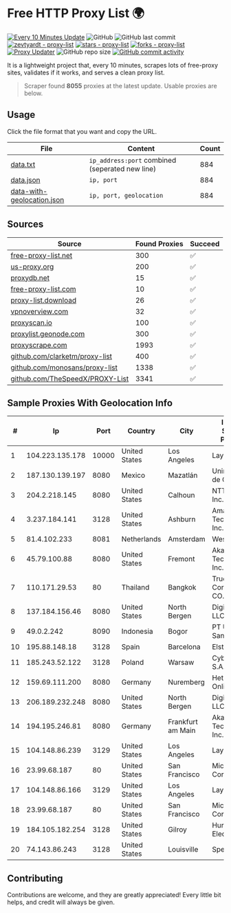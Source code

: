 
# Free HTTP Proxy List 🌍

[![Every 10 Minutes Update](https://github.com/mertguvencli/http-proxy-list/actions/workflows/main.yml/badge.svg?branch=main)](https://github.com/mertguvencli/http-proxy-list/actions/workflows/main.yml)
![GitHub](https://img.shields.io/github/license/mertguvencli/http-proxy-list)
![GitHub last commit](https://img.shields.io/github/last-commit/mertguvencli/http-proxy-list)
[![zevtyardt - proxy-list](https://img.shields.io/static/v1?label=zevtyardt&message=proxy-list&color=blue&logo=github)](https://github.com/zevtyardt/proxy-list "Go to GitHub repo")
[![stars - proxy-list](https://img.shields.io/github/stars/zevtyardt/proxy-list?style=social)](https://github.com/zevtyardt/proxy-list)
[![forks - proxy-list](https://img.shields.io/github/forks/zevtyardt/proxy-list?style=social)](https://github.com/zevtyardt/proxy-list)
[![Proxy Updater](https://github.com/zevtyardt/proxy-list/workflows/Proxy%20Updater/badge.svg)](https://github.com/zevtyardt/proxy-list/actions?query=workflow:"Proxy+Updater")
![GitHub repo size](https://img.shields.io/github/repo-size/zevtyardt/proxy-list)
[![GitHub commit activity](https://img.shields.io/github/commit-activity/m/zevtyardt/proxy-list?logo=commits)](https://github.com/zevtyardt/proxy-list/commits/main)

It is a lightweight project that, every 10 minutes, scrapes lots of free-proxy sites, validates if it works, and serves a clean proxy list.

> Scraper found **8055** proxies at the latest update. Usable proxies are below.

## Usage

Click the file format that you want and copy the URL.

|File|Content|Count|
|----|-------|-----|
|[data.txt](https://raw.githubusercontent.com/mertguvencli/http-proxy-list/main/proxy-list/data.txt)|`ip_address:port` combined (seperated new line)|884|
|[data.json](https://raw.githubusercontent.com/mertguvencli/http-proxy-list/main/proxy-list/data.json)|`ip, port`|884|
|[data-with-geolocation.json](https://raw.githubusercontent.com/mertguvencli/http-proxy-list/main/proxy-list/data-with-geolocation.json)|`ip, port, geolocation`|884|

## Sources

|Source|Found Proxies|Succeed|
|------|-------------|-------|
|[free-proxy-list.net](https://free-proxy-list.net)|300|✅|
|[us-proxy.org](https://www.us-proxy.org)|200|✅|
|[proxydb.net](http://proxydb.net)|15|✅|
|[free-proxy-list.com](https://free-proxy-list.com/?page=&port=&type%5B%5D=http&type%5B%5D=https&up_time=0&search=Search)|10|✅|
|[proxy-list.download](https://www.proxy-list.download/HTTP)|26|✅|
|[vpnoverview.com](https://vpnoverview.com/privacy/anonymous-browsing/free-proxy-servers)|32|✅|
|[proxyscan.io](https://www.proxyscan.io)|100|✅|
|[proxylist.geonode.com](https://proxylist.geonode.com/api/proxy-list?limit=300&page=1&sort_by=lastChecked&sort_type=desc&protocols=http,https)|300|✅|
|[proxyscrape.com](https://api.proxyscrape.com/v2/?request=displayproxies&protocol=http&timeout=10000&country=all&ssl=all&anonymity=all)|1993|✅|
|[github.com/clarketm/proxy-list](https://raw.githubusercontent.com/clarketm/proxy-list/master/proxy-list-raw.txt)|400|✅|
|[github.com/monosans/proxy-list](https://raw.githubusercontent.com/monosans/proxy-list/main/proxies/http.txt)|1338|✅|
|[github.com/TheSpeedX/PROXY-List](https://raw.githubusercontent.com/TheSpeedX/PROXY-List/master/http.txt)|3341|✅|


## Sample Proxies With Geolocation Info

|#|Ip|Port|Country|City|Internet Service Provider|
|-|--|----|-------|----|-------------------------|
|1|104.223.135.178|10000|United States|Los Angeles|LayerHost|
|2|187.130.139.197|8080|Mexico|Mazatlán|Uninet S.A. de C.V.|
|3|204.2.218.145|8080|United States|Calhoun|NTT America, Inc.|
|4|3.237.184.141|3128|United States|Ashburn|Amazon Technologies Inc.|
|5|81.4.102.233|8081|Netherlands|Amsterdam|WeservIT|
|6|45.79.100.88|8080|United States|Fremont|Akamai Technologies, Inc.|
|7|110.171.29.53|80|Thailand|Bangkok|True Internet Corporation CO. Ltd.|
|8|137.184.156.46|8080|United States|North Bergen|DigitalOcean, LLC|
|9|49.0.2.242|8090|Indonesia|Bogor|PT Usaha Adi Sanggoro|
|10|195.88.148.18|3128|Spain|Barcelona|Elstir S.L.|
|11|185.243.52.122|3128|Poland|Warsaw|Cyber_Folks S.A.|
|12|159.69.111.200|8080|Germany|Nuremberg|Hetzner Online GmbH|
|13|206.189.232.248|8080|United States|North Bergen|DigitalOcean, LLC|
|14|194.195.246.81|8080|Germany|Frankfurt am Main|Akamai Technologies, Inc.|
|15|104.148.86.239|3129|United States|Los Angeles|LayerHost|
|16|23.99.68.187|80|United States|San Francisco|Microsoft Corporation|
|17|104.148.86.166|3129|United States|Los Angeles|LayerHost|
|18|23.99.68.187|80|United States|San Francisco|Microsoft Corporation|
|19|184.105.182.254|3128|United States|Gilroy|Hurricane Electric LLC|
|20|74.143.86.243|3128|United States|Louisville|Spectrum|



## Contributing

Contributions are welcome, and they are greatly appreciated! Every
little bit helps, and credit will always be given.

